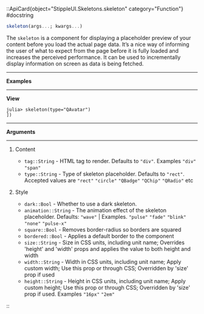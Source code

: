 

::ApiCard{object="StippleUI.Skeletons.skeleton" category="Function"}
#docstring


```julia
skeleton(args...; kwargs...)
```

The `skeleton` is a component for displaying a placeholder preview of your content before you load the actual page data. It’s a nice way of informing the user of what to expect from the page before it is fully loaded and increases the perceived performance. It can be used to incrementally display information on screen as data is being fetched.

---

**Examples**

---

**View**

```julia-repl
julia> skeleton(type="QAvatar")
])
```

---

**Arguments**

---

1. Content

      * `tag::String` - HTML tag to render. Defaults to `"div"`. Examples `"div"` `"span"`
      * `type::String` - Type of skeleton placeholder. Defaults to `"rect"`. Accepted values are `"rect"` `"circle"` `"QBadge"` `"QChip"` `"QRadio"` etc
2. Style

      * `dark::Bool` - Whether to use a dark skeleton.
      * `animation::String` - The animation effect of the skeleton placeholder. Defaults: `"wave"` | Examples. `"pulse"` `"fade"` `"blink"` `"none"` `"pulse-x"`
      * `square::Bool` - Removes border-radius so borders are squared
      * `bordered::Bool` - Applies a default border to the component
      * `size::String` - Size in CSS units, including unit name; Overrides 'height' and 'width' props and applies the value to both height and width
      * `width::String` - Width in CSS units, including unit name; Apply custom width; Use this prop or through CSS; Overridden by 'size' prop if used
      * `height::String` - Height in CSS units, including unit name; Apply custom height; Use this prop or through CSS; Overridden by 'size' prop if used. Examples `"16px"` `"2em"`

::
